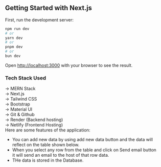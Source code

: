 ## Getting Started with Next.js

First, run the development server:

```bash
npm run dev
# or
yarn dev
# or
pnpm dev
# or
bun dev
```

Open [http://localhost:3000](http://localhost:3000) with your browser to see the result.

### Tech Stack Used
-> MERN Stack <br/>
-> Next.js <br/>
-> Tailwind CSS <br/>
-> Bootstrap <br/>
-> Material UI <br/>
-> Git & Github <br/>
-> Render (Backend hosting) <br/>
-> Netlify (Frontend Hosting) <br/>
Here are some features of the application: <br/>
- You can add new data by using add new data button and the data will reflect on the table shown below.  <br/>
- When you select any row from the table and click on Send email button it will send an email to the host of that row data.
- THe data is stored in the Database.
